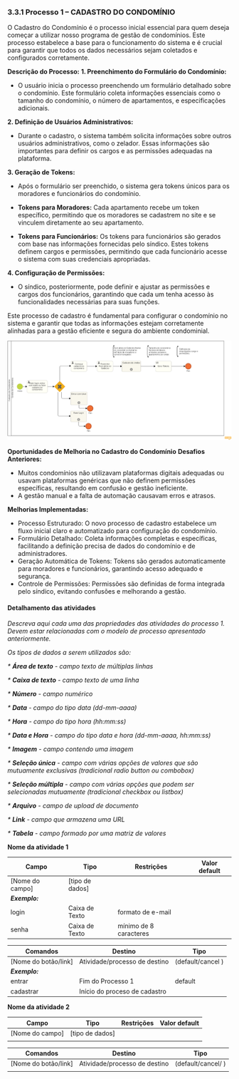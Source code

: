 ### 3.3.1 Processo 1 – CADASTRO DO CONDOMÍNIO

O Cadastro do Condomínio é o processo inicial essencial para quem deseja começar a utilizar nosso programa de gestão de condomínios. Este processo estabelece a base para o funcionamento do sistema e é crucial para garantir que todos os dados necessários sejam coletados e configurados corretamente.

**Descrição do Processo:**
**1. Preenchimento do Formulário do Condomínio:**

* O usuário inicia o processo preenchendo um formulário detalhado sobre o condomínio. Este formulário coleta informações essenciais como o tamanho do condomínio, o número de apartamentos, e especificações adicionais.
  
**2. Definição de Usuários Administrativos:**

* Durante o cadastro, o sistema também solicita informações sobre outros usuários administrativos, como o zelador. Essas informações são importantes para definir os cargos e as permissões adequadas na plataforma.

**3. Geração de Tokens:**

* Após o formulário ser preenchido, o sistema gera tokens únicos para os moradores e funcionários do condomínio.

* **Tokens para Moradores:** Cada apartamento recebe um token específico, permitindo que os moradores se cadastrem no site e se vinculem diretamente ao seu apartamento.

* **Tokens para Funcionários:** Os tokens para funcionários são gerados com base nas informações fornecidas pelo síndico. Estes tokens definem cargos e permissões, permitindo que cada funcionário acesse o sistema com suas credenciais apropriadas.

**4. Configuração de Permissões:**

* O síndico, posteriormente, pode definir e ajustar as permissões e cargos dos funcionários, garantindo que cada um tenha acesso às funcionalidades necessárias para suas funções.

Este processo de cadastro é fundamental para configurar o condomínio no sistema e garantir que todas as informações estejam corretamente alinhadas para a gestão eficiente e segura do ambiente condominial.

![Modelo BPMN do PROCESSO 13](images/processo-cadastro-do-condominio.png "Modelo BPMN do Processo 13.")

**Oportunidades de Melhoria no Cadastro do Condomínio**
**Desafios Anteriores:**

* Muitos condomínios não utilizavam plataformas digitais adequadas ou usavam plataformas genéricas que não definem permissões específicas, resultando em confusão e gestão ineficiente.
* A gestão manual e a falta de automação causavam erros e atrasos.
  
**Melhorias Implementadas:**

* Processo Estruturado: O novo processo de cadastro estabelece um fluxo inicial claro e automatizado para configuração do condomínio.
* Formulário Detalhado: Coleta informações completas e específicas, facilitando a definição precisa de dados do condomínio e de administradores.
* Geração Automática de Tokens: Tokens são gerados automaticamente para moradores e funcionários, garantindo acesso adequado e segurança.
* Controle de Permissões: Permissões são definidas de forma integrada pelo síndico, evitando confusões e melhorando a gestão.

#### Detalhamento das atividades

_Descreva aqui cada uma das propriedades das atividades do processo 1. 
Devem estar relacionadas com o modelo de processo apresentado anteriormente._

_Os tipos de dados a serem utilizados são:_

_* **Área de texto** - campo texto de múltiplas linhas_

_* **Caixa de texto** - campo texto de uma linha_

_* **Número** - campo numérico_

_* **Data** - campo do tipo data (dd-mm-aaaa)_

_* **Hora** - campo do tipo hora (hh:mm:ss)_

_* **Data e Hora** - campo do tipo data e hora (dd-mm-aaaa, hh:mm:ss)_

_* **Imagem** - campo contendo uma imagem_

_* **Seleção única** - campo com várias opções de valores que são mutuamente exclusivas (tradicional radio button ou combobox)_

_* **Seleção múltipla** - campo com várias opções que podem ser selecionadas mutuamente (tradicional checkbox ou listbox)_

_* **Arquivo** - campo de upload de documento_

_* **Link** - campo que armazena uma URL_

_* **Tabela** - campo formado por uma matriz de valores_


**Nome da atividade 1**

| **Campo**       | **Tipo**         | **Restrições** | **Valor default** |
| ---             | ---              | ---            | ---               |
| [Nome do campo] | [tipo de dados]  |                |                   |
| ***Exemplo:***  |                  |                |                   |
| login           | Caixa de Texto   | formato de e-mail |                |
| senha           | Caixa de Texto   | mínimo de 8 caracteres |           |

| **Comandos**         |  **Destino**                   | **Tipo** |
| ---                  | ---                            | ---               |
| [Nome do botão/link] | Atividade/processo de destino  | (default/cancel  ) |
| ***Exemplo:***       |                                |                   |
| entrar               | Fim do Processo 1              | default           |
| cadastrar            | Início do proceso de cadastro  |                   |


**Nome da atividade 2**

| **Campo**       | **Tipo**         | **Restrições** | **Valor default** |
| ---             | ---              | ---            | ---               |
| [Nome do campo] | [tipo de dados]  |                |                   |
|                 |                  |                |                   |

| **Comandos**         |  **Destino**                   | **Tipo**          |
| ---                  | ---                            | ---               |
| [Nome do botão/link] | Atividade/processo de destino  | (default/cancel/  ) |
|                      |                                |                   |
